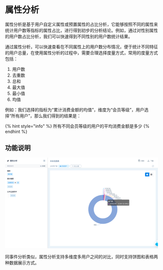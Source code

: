 # 属性分析

属性分析是基于用户自定义属性或预置属性的占比分析，它能够按照不同的属性来统计用户数等指标的属性占比，进行得到初步的分析结论。例如，通过对性别属性的用户数占比分析，我们可以快速得到不同性别的用户数统计结果。

通过属性分析，可以快速查看在不同属性上的用户数分布情况，便于统计不同特征的用户总量，在使用属性分析的过程中，需要合理选择度量方式，常用的度量方式包括：

1. 用户数
2. 去重数
3. 总和
4. 最大值
5. 最小值
6. 均值

例如：我们选择的指标为“累计消费金额的均值”，维度为“会员等级”，用户选择“所有用户”，那么我们得到的结果是：

{% hint style="info" %}
所有不同会员等级的用户的平均消费金额是多少
{% endhint %}

## 功能说明

![&#x5206;&#x6790;-&#x5C5E;&#x6027;&#x5206;&#x6790;](../../.gitbook/assets/image%20%2830%29.png)

同事件分析类似，属性分析支持多维度多用户之间的对比，同时支持饼图和表格两种数据展示方式。



